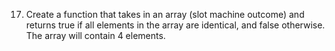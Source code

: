 17. Create a function that takes in an array (slot machine outcome) and returns true if all elements in the array are identical, and false otherwise. The array will contain 4 elements.
